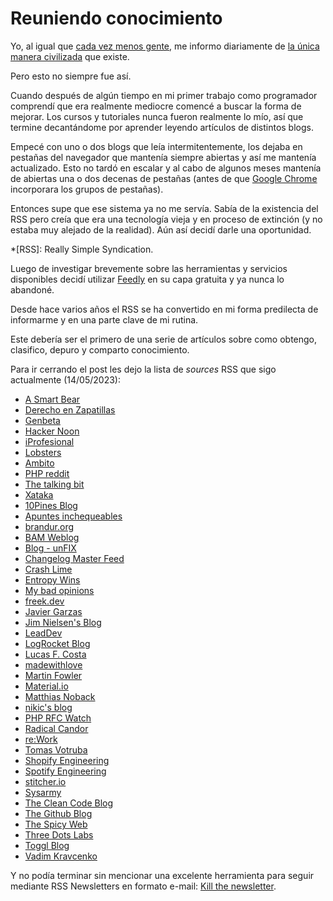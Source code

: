 ﻿# Reuniendo conocimiento

Yo, al igual que [cada vez menos gente](https://trends.google.es/trends/explore?cat=5&date=all&q=rss&hl=es),
me informo diariamente de [la única manera civilizada](https://felixcrux.com/blog/feeds-the-only-civilised-way-to-read-online)
que existe.

Pero esto no siempre fue así.

Cuando después de algún tiempo en mi primer trabajo como programador comprendí
que era realmente mediocre comencé a buscar la forma de mejorar. Los cursos y
tutoriales nunca fueron realmente lo mío, así que termine decantándome por
aprender leyendo artículos de distintos blogs.

Empecé con uno o dos blogs que leía intermitentemente, los dejaba en pestañas
del navegador que mantenía siempre abiertas y así me mantenía actualizado. Esto
no tardó en escalar y al cabo de algunos meses mantenía de abiertas una o dos
decenas de pestañas (antes de que [Google Chrome](https://www.google.com/intl/es-419/chrome/)
incorporara los grupos de pestañas).

Entonces supe que ese sistema ya no me servía. Sabía de la existencia del RSS
pero creía que era una tecnología vieja y en proceso de extinción (y no estaba
muy alejado de la realidad). Aún así decidí darle una oportunidad.

*[RSS]: Really Simple Syndication.

Luego de investigar brevemente sobre las herramientas y servicios disponibles
decidí utilizar [Feedly](https://feedly.com/) en su capa gratuita y ya nunca
lo abandoné.

Desde hace varios años el RSS se ha convertido en mi forma predilecta de
informarme y en una parte clave de mi rutina.

Este debería ser el primero de una serie de artículos sobre como obtengo,
clasifico, depuro y comparto conocimiento.

Para ir cerrando el post les dejo la lista de *sources* RSS que sigo actualmente
(14/05/2023):

- [A Smart Bear](https://longform.asmartbear.com/)
- [Derecho en Zapatillas](https://www.derechoenzapatillas.com/)
- [Genbeta](https://www.genbeta.com/)
- [Hacker Noon](https://hackernoon.com/)
- [iProfesional](https://www.iprofesional.com/)
- [Lobsters](https://lobste.rs/)
- [Ambito](https://www.ambito.com/)
- [PHP reddit](https://www.reddit.com/r/PHP)
- [The talking bit](https://franiglesias.github.io/)
- [Xataka](https://www.xataka.com/)
- [10Pines Blog](https://blog.10pines.com/)
- [Apuntes inchequeables](https://facundoolano.github.io/)
- [brandur.org](https://brandur.org/)
- [BAM Weblog](https://brianmckenna.org/blog/)
- [Blog - unFIX](https://unfix.com/blog)
- [Changelog Master Feed](https://changelog.com/)
- [Crash Lime](https://animaomnium.github.io/)
- [Entropy Wins](https://www.entropywins.wtf/blog/)
- [My bad opinions](https://ferd.ca)
- [freek.dev](https://freek.dev/)
- [Javier Garzas](https://www.javiergarzas.com/)
- [Jim Nielsen's Blog](https://blog.jim-nielsen.com/)
- [LeadDev](https://leaddev.com/)
- [LogRocket Blog](https://blog.logrocket.com/)
- [Lucas F. Costa](https://lucasfcosta.com/)
- [madewithlove](https://madewithlove.com/blog/)
- [Martin Fowler](https://martinfowler.com/)
- [Material.io](https://m3.material.io/)
- [Matthias Noback](https://matthiasnoback.nl/)
- [nikic's blog](https://www.npopov.com/)
- [PHP RFC Watch](https://php.watch/rfcs)
- [Radical Candor](https://www.radicalcandor.com/blog/)
- [re:Work](https://rework.withgoogle.com/)
- [Tomas Votruba](https://tomasvotruba.com/)
- [Shopify Engineering](https://shopify.engineering/)
- [Spotify Engineering](https://engineering.atspotify.com/)
- [stitcher.io](https://stitcher.io/)
- [Sysarmy](https://sysarmy.com/blog/)
- [The Clean Code Blog](https://blog.cleancoder.com/)
- [The Github Blog](https://github.blog/)
- [The Spicy Web](https://www.spicyweb.dev/)
- [Three Dots Labs](https://threedots.tech/)
- [Toggl Blog](https://toggl.com/blog/)
- [Vadim Kravcenko](https://vadimkravcenko.com/)

Y no podía terminar sin mencionar una excelente herramienta para seguir mediante
RSS Newsletters en formato e-mail: [Kill the newsletter](https://kill-the-newsletter.com/).
